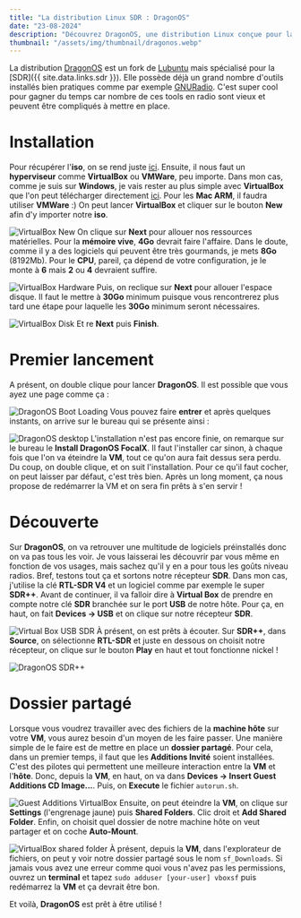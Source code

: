 ```yaml
---
title: "La distribution Linux SDR : DragonOS"
date: "23-08-2024"
description: "Découvrez DragonOS, une distribution Linux conçue pour la radio logicielle (SDR)."
thumbnail: "/assets/img/thumbnail/dragonos.webp"
---
```

La distribution [DragonOS](https://cemaxecuter.com/) est un fork de [Lubuntu](https://lubuntu.fr/) mais spécialisé pour la [SDR]({{ site.data.links.sdr }}). Elle possède déjà un grand nombre d'outils installés bien pratiques comme par exemple [GNURadio](https://www.gnuradio.org/). C'est super cool pour gagner du temps car nombre de ces tools en radio sont vieux et peuvent être compliqués à mettre en place. 

# Installation
Pour récupérer l'**iso**, on se rend juste [ici](https://sourceforge.net/projects/dragonos-focal/files/latest/download). Ensuite, il nous faut un **hyperviseur** comme **VirtualBox** ou **VMWare**, peu importe. Dans mon cas, comme je suis sur **Windows**, je vais rester au plus simple avec **VirtualBox** que l'on peut télécharger directement [ici](https://www.virtualbox.org/wiki/Downloads). Pour les **Mac ARM**, il faudra utiliser **VMWare** :) 
On peut lancer **VirtualBox** et cliquer sur le bouton **New** afin d'y importer notre **iso**.

![VirtualBox New](../../../assets/img/pages/radio/basics/dragonos/dragonos1.png)
On clique sur **Next** pour allouer nos ressources matérielles. Pour la **mémoire vive**, **4Go** devrait faire l'affaire. Dans le doute, comme il y a des logiciels qui peuvent être très gourmands, je mets **8Go** (8192Mb). Pour le **CPU**, pareil, ça dépend de votre configuration, je le monte à **6** mais **2** ou **4** devraient suffire. 

![VirtualBox Hardware](../../../assets/img/pages/radio/basics/dragonos/dragonos2.png)
Puis, on reclique sur **Next** pour allouer l'espace disque. Il faut le mettre à **30Go** minimum puisque vous rencontrerez plus tard une étape pour laquelle les **30Go** minimum seront nécessaires.

![VirtualBox Disk](../../../assets/img/pages/radio/basics/dragonos/dragonos3.png)
Et re **Next** puis **Finish**.

# Premier lancement
A présent, on double clique pour lancer **DragonOS**. Il est possible que vous ayez une page comme ça : 

![DragonOS Boot Loading](../../../assets/img/pages/radio/basics/dragonos/dragonos4.png)
Vous pouvez faire **entrer** et après quelques instants, on arrive sur le bureau qui se présente ainsi : 

![DragonOS desktop](../../../assets/img/pages/radio/basics/dragonos/dragonos5.png)
L'installation n'est pas encore finie, on remarque sur le bureau le **Install DragonOS FocalX**. Il faut l'installer car sinon, à chaque fois que l'on va éteindre la **VM**, tout ce qu'on aura fait dessus sera perdu. 
Du coup, on  double clique, et on suit l'installation. Pour ce qu'il faut cocher, on peut laisser par défaut, c'est très bien. 
Après un long moment, ça nous propose de redémarrer la VM et on sera fin prêts à s'en servir ! 

# Découverte 
Sur **DragonOS**, on va retrouver une multitude de logiciels préinstallés donc on va pas tous les voir. Je vous laisserai les découvrir par vous même en fonction de vos usages, mais sachez qu'il y en a pour tous les goûts niveau radios.
Bref, testons tout ça et sortons notre récepteur **SDR**. Dans mon cas, j'utilise la clé **RTL-SDR V4** et un logiciel comme par exemple le super **SDR++**.
Avant de continuer, il va falloir dire à **Virtual Box** de prendre en compte notre clé **SDR** branchée sur le port **USB** de notre hôte. Pour ça, en haut, on fait **Devices -> USB** et on clique sur notre récepteur **SDR**.

![Virtual Box USB SDR](../../../assets/img/pages/radio/basics/dragonos/dragonos6.png)
À présent, on est prêts à écouter. Sur **SDR++**, dans **Source**, on sélectionne **RTL-SDR** et juste en dessous on choisit notre récepteur, on clique sur le bouton **Play** en haut et tout fonctionne nickel !

![DragonOS SDR++](../../../assets/img/pages/radio/basics/dragonos/dragonos7.png)

# Dossier partagé
Lorsque vous voudrez travailler avec des fichiers de la **machine hôte** sur votre **VM**, vous aurez besoin d'un moyen de les faire passer. Une manière simple de le faire est de mettre en place un **dossier partagé**.
Pour cela, dans un premier temps, il faut que les **Additions Invité** soient installées. C'est des pilotes qui permettent une meilleure interaction entre la **VM** et l'**hôte**.
Donc, depuis la **VM**, en haut, on va dans **Devices -> Insert Guest Additions CD Image...**. Puis, on **Execute** le fichier `autorun.sh`.

![Guest Additions VirtualBox](../../../assets/img/pages/radio/basics/dragonos/dragonos9.png)
Ensuite, on peut éteindre la **VM**, on clique sur **Settings** (l'engrenage jaune) puis **Shared Folders**. Clic droit et **Add Shared Folder**. 
Enfin, on choisit quel dossier de notre machine hôte on veut partager et on coche **Auto-Mount**.

![VirtualBox shared folder](../../../assets/img/pages/radio/basics/dragonos/dragonos8.png)
À présent, depuis la **VM**, dans l'explorateur de fichiers, on peut y voir notre dossier partagé sous le nom `sf_Downloads`.
Si jamais vous avez une erreur comme quoi vous n'avez pas les permissions, ouvrez un **terminal** et tapez `sudo adduser [your-user] vboxsf` puis redémarrez la **VM** et ça devrait être bon.

Et voilà, **DragonOS** est prêt à être utilisé !
